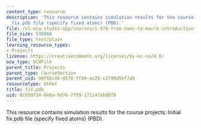```yaml
---
content_type: resource
description: 'This resource contains simulation results for the course projects: Initial
  fix.pdb file (specify fixed atoms) (PBD).'
file: /ol-ocw-studio-app/courses/1-978-from-nano-to-macro-introduction-to-atomistic-modeling-techniques-january-iap-2007/8c6507348e0a9d767759171147ab00f9_fix.pdb
file_size: 530860
file_type: text/plain
learning_resource_types:
- Projects
license: https://creativecommons.org/licenses/by-nc-sa/4.0/
ocw_type: OCWFile
parent_title: Projects
parent_type: CourseSection
parent_uid: 90f60c06-d578-ff04-ac25-c2799d5bf7d9
resourcetype: Other
title: fix.pdb
uid: 8c650734-8e0a-9d76-7759-171147ab00f9
---
```

This resource contains simulation results for the course projects: Initial fix.pdb file (specify fixed atoms) (PBD).